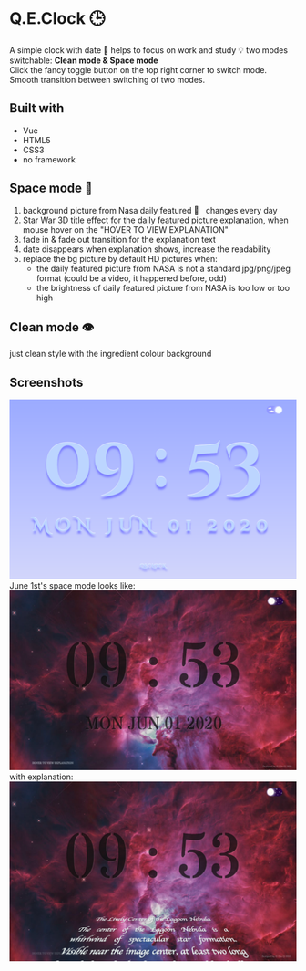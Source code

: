 Q.E.Clock  :clock3:
======================
A simple clock with date :date:  helps to focus on work and study :bulb:  two modes switchable: **Clean mode & Space mode** <br/>
Click the fancy toggle button on the top right corner to switch mode. Smooth transition between switching of two modes. <br/>

Built with
-----------
  * Vue
  * HTML5
  * CSS3
  * no framework

Space mode :stars:
----------
1. background picture from Nasa daily featured :telescope: &nbsp; changes every day 
2. Star War 3D title effect for the daily featured picture explanation, when mouse hover on the "HOVER TO VIEW EXPLANATION" 
3. fade in & fade out transition for the explanation text
4. date disappears when explanation shows, increase the readability
5. replace the bg picture by default HD pictures when:
   * the daily featured picture from NASA is not a standard jpg/png/jpeg format (could be a video, it happened before, odd)
   * the brightness of daily featured picture from NASA is too low or too high <br/>

Clean mode :eye:
------------
just clean style with the ingredient colour background

Screenshots
-----------
![cleanmode](cleanmode.png)
June 1st's space mode looks like:
![spacemode](spacemode.png)
with explanation:
![explanation](explanation.png)

